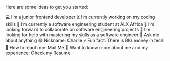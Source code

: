 Here are some ideas to get you started:

💻 I’m a junior frontend developer
⏳ I’m currently working on my coding skills
🌱 I’m currently a software engineering student at ALX Africa
👯 I’m looking forward to collaborate on software engineering projects
🤔 I’m looking for help with mastering my skills as a software engineer
💬 Ask me about anything
😄 Nickname: Charlie
⚡ Fun fact: There is BIG money in tech!
📧 How to reach me: Mail Me
📝 Want to know more about me and my experience: Check my Resume
<!---
xboss911/xboss911 is a ✨ special ✨ repository because its `README.md` (this file) appears on your GitHub profile.
You can click the Preview link to take a look at your changes.
--->
